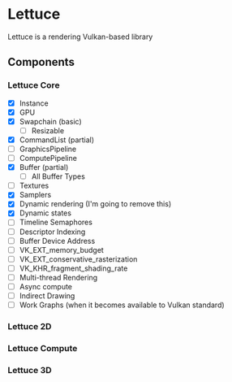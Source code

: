 # Lettuce

Lettuce is a rendering Vulkan-based library

## Components 

### Lettuce Core
- [x] Instance
- [x] GPU
- [x] Swapchain (basic)
  - [ ] Resizable
- [x] CommandList (partial)
- [ ] GraphicsPipeline
- [ ] ComputePipeline
- [x] Buffer (partial)
  - [ ] All Buffer Types
- [ ] Textures
- [x] Samplers
- [x] Dynamic rendering (I'm going to remove this)
- [x] Dynamic states
- [ ] Timeline Semaphores
- [ ] Descriptor Indexing
- [ ] Buffer Device Address
- [ ] VK_EXT_memory_budget
- [ ] VK_EXT_conservative_rasterization
- [ ] VK_KHR_fragment_shading_rate
- [ ] Multi-thread Rendering
- [ ] Async compute
- [ ] Indirect Drawing
- [ ] Work Graphs (when it becomes available to Vulkan standard)
### Lettuce 2D
### Lettuce Compute
### Lettuce 3D
